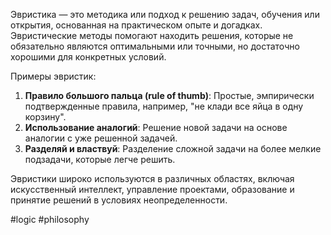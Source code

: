 Эвристика — это методика или подход к решению задач, обучения или открытия, основанная на практическом опыте и догадках. Эвристические методы помогают находить решения, которые не обязательно являются оптимальными или точными, но достаточно хорошими для конкретных условий.

Примеры эвристик:
1. **Правило большого пальца (rule of thumb)**: Простые, эмпирически подтвержденные правила, например, "не клади все яйца в одну корзину".
2. **Использование аналогий**: Решение новой задачи на основе аналогии с уже решенной задачей.
3. **Разделяй и властвуй**: Разделение сложной задачи на более мелкие подзадачи, которые легче решить.

Эвристики широко используются в различных областях, включая искусственный интеллект, управление проектами, образование и принятие решений в условиях неопределенности.

#logic #philosophy